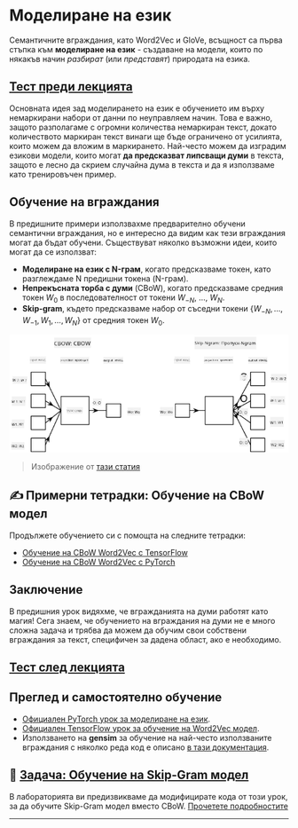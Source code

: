 <!--
CO_OP_TRANSLATOR_METADATA:
{
  "original_hash": "7ba20f54a5bfcd6521018cdfb17c7c57",
  "translation_date": "2025-09-23T14:33:47+00:00",
  "source_file": "lessons/5-NLP/15-LanguageModeling/README.md",
  "language_code": "bg"
}
-->
# Моделиране на език

Семантичните вграждания, като Word2Vec и GloVe, всъщност са първа стъпка към **моделиране на език** - създаване на модели, които по някакъв начин *разбират* (или *представят*) природата на езика.

## [Тест преди лекцията](https://ff-quizzes.netlify.app/en/ai/quiz/29)

Основната идея зад моделирането на език е обучението им върху немаркирани набори от данни по неуправляем начин. Това е важно, защото разполагаме с огромни количества немаркиран текст, докато количеството маркиран текст винаги ще бъде ограничено от усилията, които можем да вложим в маркирането. Най-често можем да изградим езикови модели, които могат **да предсказват липсващи думи** в текста, защото е лесно да скрием случайна дума в текста и да я използваме като тренировъчен пример.

## Обучение на вграждания

В предишните примери използвахме предварително обучени семантични вграждания, но е интересно да видим как тези вграждания могат да бъдат обучени. Съществуват няколко възможни идеи, които могат да се използват:

* **Моделиране на език с N-грам**, когато предсказваме токен, като разглеждаме N предишни токена (N-грам).
* **Непрекъсната торба с думи** (CBoW), когато предсказваме средния токен $W_0$ в последователност от токени $W_{-N}$, ..., $W_N$.
* **Skip-gram**, където предсказваме набор от съседни токени {$W_{-N},\dots, W_{-1}, W_1,\dots, W_N$} от средния токен $W_0$.

![изображение от статия за преобразуване на думи във вектори](../../../../../translated_images/example-algorithms-for-converting-words-to-vectors.fbe9207a726922f6f0f5de66427e8a6eda63809356114e28fb1fa5f4a83ebda7.bg.png)

> Изображение от [тази статия](https://arxiv.org/pdf/1301.3781.pdf)

## ✍️ Примерни тетрадки: Обучение на CBoW модел

Продължете обучението си с помощта на следните тетрадки:

* [Обучение на CBoW Word2Vec с TensorFlow](CBoW-TF.ipynb)
* [Обучение на CBoW Word2Vec с PyTorch](CBoW-PyTorch.ipynb)

## Заключение

В предишния урок видяхме, че вгражданията на думи работят като магия! Сега знаем, че обучението на вграждания на думи не е много сложна задача и трябва да можем да обучим свои собствени вграждания за текст, специфичен за дадена област, ако е необходимо.

## [Тест след лекцията](https://ff-quizzes.netlify.app/en/ai/quiz/30)

## Преглед и самостоятелно обучение

* [Официален PyTorch урок за моделиране на език](https://pytorch.org/tutorials/beginner/nlp/word_embeddings_tutorial.html).
* [Официален TensorFlow урок за обучение на Word2Vec модел](https://www.TensorFlow.org/tutorials/text/word2vec).
* Използването на **gensim** за обучение на най-често използваните вграждания с няколко реда код е описано [в тази документация](https://pytorch.org/tutorials/beginner/nlp/word_embeddings_tutorial.html).

## 🚀 [Задача: Обучение на Skip-Gram модел](lab/README.md)

В лабораторията ви предизвикваме да модифицирате кода от този урок, за да обучите Skip-Gram модел вместо CBoW. [Прочетете подробностите](lab/README.md)

---


